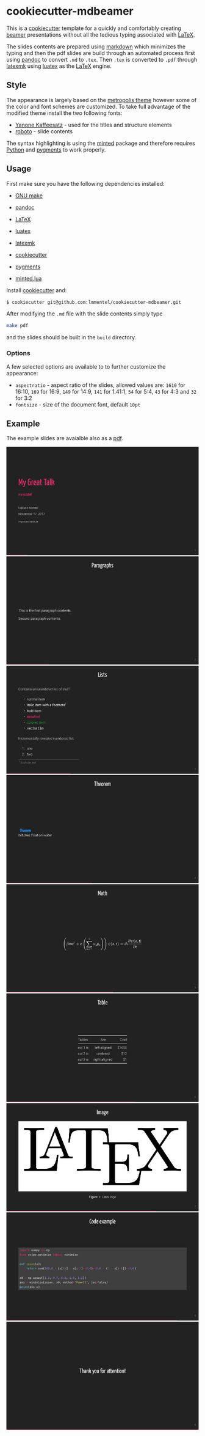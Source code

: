 # cookiecutter-mdbeamer

This is a [cookiecutter] template for a quickly and comfortably
creating [beamer] presentations without all the tedious typing
associated with [LaTeX].

The slides contents are prepared using [markdown] which minimizes
the typing and then the pdf slides are build through an
automated process first using [pandoc] to convert `.md` to `.tex`.
Then `.tex` is converted to `.pdf` through [latexmk] using [luatex]
as the [LaTeX] engine.


## Style

The appearance is largely based on the [metropolis theme](https://github.com/matze/mtheme)
however some of the color and font schemes are customized. To take full advantage
of the modified theme install the two following fonts:

- [Yanone Kaffeesatz](http://yanone.de/fonts/kaffeesatz/) - used for the titles and structure elements
- [roboto](https://www.ctan.org/tex-archive/fonts/roboto) - slide contents

The syntax highlighting is using the [minted](https://ctan.org/tex-archive/macros/latex/contrib/minted/)
package and therefore requires [Python](https://www.python.org/) and [pygments](http://pygments.org/)
to work properly.


## Usage

First make sure you have the following dependencies installed:

- [GNU make](https://www.gnu.org/software/make/)
- [pandoc]
- [LaTeX]
- [luatex]
- [latexmk]

- [cookiecutter]
- [pygments]
- [minted.lua](https://github.com/pandoc/lua-filters/tree/master/minted)

Install [cookiecutter] and:

```bash
$ cookiecutter git@github.com:lmmentel/cookiecutter-mdbeamer.git
```

After modifying the `.md` file with the slide contents simply type

```bash
make pdf
```

and the slides should be built in the `build` directory.


### Options

A few selected options are available to to further customize the appearance:

- `aspectratio` - aspect ratio of the slides, allowed values are: `1610` for 16:10, `169` for 16:9, `149` for 14:9, `141` for 1.41:1, `54` for 5:4, `43` for 4:3 and `32` for 3:2
- `fontsize` - size of the document font, default `10pt`

## Example

The example slides are avaialble also as a [pdf](example/slides.pdf).

![Title](example/example-0.png)
![Paragraphs](example/example-1.png)
![Lists](example/example-4.png)
![Theorem](example/example-5.png)
![Math](example/example-6.png)
![Table](example/example-7.png)
![Image](example/example-8.png)
![Code](example/example-9.png)
![Final](example/example-10.png)


[beamer]: https://en.wikipedia.org/wiki/Beamer_(LaTeX)
[cookiecutter]: https://cookiecutter.readthedocs.io/en/latest/installation.html
[LaTeX]: https://www.latex-project.org/
[latexmk]: https://www.ctan.org/pkg/latexmk/
[luatex]: http://www.luatex.org/
[markdown]: https://daringfireball.net/projects/markdown/
[pandoc]: https://pandoc.org/
[pygments]: http://pygments.org/